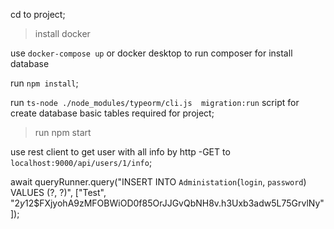 cd to project;
>install docker

use `docker-compose up` or docker desktop to run composer for install database

run  `npm install`;

run `ts-node ./node_modules/typeorm/cli.js  migration:run` script for create database basic tables required for project;

>run npm start

use rest client to get user with all info by http -GET to `localhost:9000/api/users/1/info`;

await queryRunner.query("INSERT INTO `Administation`(`login`, `password`) VALUES (?, ?)", ["Test", "$2y$12$FXjyohA9zMFOBWiOD0f85OrJJGvQbNH8v.h3Uxb3adw5L75GrvlNy"]);
